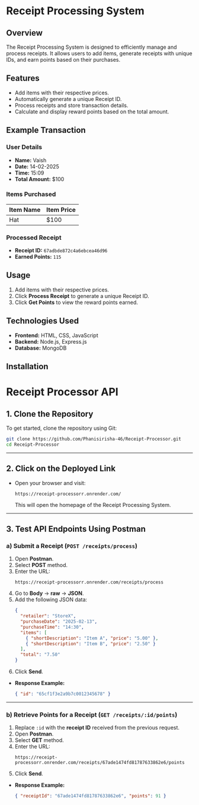 # Receipt Processing System

## Overview
The Receipt Processing System is designed to efficiently manage and process receipts. It allows users to add items, generate receipts with unique IDs, and earn points based on their purchases.

## Features
- Add items with their respective prices.
- Automatically generate a unique Receipt ID.
- Process receipts and store transaction details.
- Calculate and display reward points based on the total amount.

## Example Transaction

### User Details
- **Name:** Vaish  
- **Date:** 14-02-2025  
- **Time:** 15:09  
- **Total Amount:** $100  

### Items Purchased

| Item Name | Item Price |
|-----------|------------|
| Hat       | $100       |

### Processed Receipt
- **Receipt ID:** `67adbde872c4a6ebcea46d96`  
- **Earned Points:** `115`  

## Usage
1. Add items with their respective prices.
2. Click **Process Receipt** to generate a unique Receipt ID.
3. Click **Get Points** to view the reward points earned.

## Technologies Used
- **Frontend:** HTML, CSS, JavaScript
- **Backend:** Node.js, Express.js
- **Database:** MongoDB

## Installation

# **Receipt Processor API**

## **1. Clone the Repository**
To get started, clone the repository using Git:
```bash
git clone https://github.com/Phanisirisha-46/Receipt-Processor.git
cd Receipt-Processor
```

---

## **2. Click on the Deployed Link**
- Open your browser and visit:
  ```
  https://receipt-processorr.onrender.com/
  ```
  This will open the homepage of the Receipt Processing System.

---

## **3. Test API Endpoints Using Postman**

### **a) Submit a Receipt (`POST /receipts/process`)**
1. Open **Postman**.
2. Select **POST** method.
3. Enter the URL:
   ```
   https://receipt-processorr.onrender.com/receipts/process
   ```
4. Go to **Body** → **raw** → **JSON**.
5. Add the following JSON data:
   ```json
   {
     "retailer": "StoreX",
     "purchaseDate": "2025-02-13",
     "purchaseTime": "14:30",
     "items": [
       { "shortDescription": "Item A", "price": "5.00" },
       { "shortDescription": "Item B", "price": "2.50" }
     ],
     "total": "7.50"
   }
   ```
6. Click **Send**.

- **Response Example:**
  ```json
  { "id": "65cf1f3e2a9b7c0012345678" }
  ```

---

### **b) Retrieve Points for a Receipt (`GET /receipts/:id/points`)**
1. Replace `:id` with the **receipt ID** received from the previous request.
2. Open **Postman**.
3. Select **GET** method.
4. Enter the URL:
   ```
   https://receipt-processorr.onrender.com/receipts/67ade1474fd81787633862e6/points
   ```
5. Click **Send**.

- **Response Example:**
  ```json
  { "receiptId": "67ade1474fd81787633862e6", "points": 91 }
  ```
